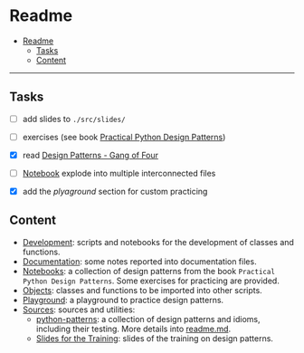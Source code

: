 # Readme

- [Readme](#readme)
  - [Tasks](#tasks)
  - [Content](#content)

---

## Tasks

- [ ] add slides to `./src/slides/`
- [ ] exercises (see book [Practical Python Design Patterns](./src/lnk/[book]%20Practical%20Python%20Design%20Patterns_%20Pythonic%20Solutions%20to%20Common%20Problems.pdf%20-%20Shortcut.lnk))

- [x] read [Design Patterns - Gang of Four](./lnk/src/[book]%20Design%20Patterns_%20Elements%20of%20Reusable%20Object-Oriented%20Software.pdf%20-%20Shortcut.lnk)
- [ ] [Notebook](./ntb/practicalPythonDesignPatterns.ipynb)  explode into multiple interconnected files
- [x] add the *plyaground* section for custom practicing

## Content

- [Development](./dev/): scripts and notebooks for the development of classes and functions.
- [Documentation](./doc/): some notes reported into documentation files.
- [Notebooks](./ntb/): a collection of design patterns from the book `Practical Python Design Patterns`. Some exercises for practicing are provided.
- [Objects](./obj/): classes and functions to be imported into other scripts.
- [Playground](./plg/): a playground to practice design patterns.
- [Sources](./src/): sources and utilities:
  - [python-patterns](./src/python-patterns/): a collection of design patterns and idioms, including their testing. More details into [readme.md](./src/python-patterns/README.md).
  - [Slides for the Training](./src/slides/): slides of the training on design patterns.
